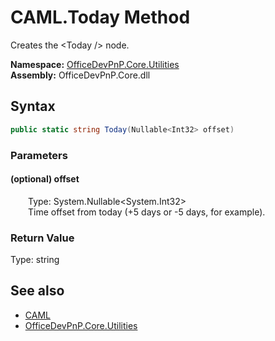 # CAML.Today Method  
 Creates the &lt;Today /&gt; node.   

**Namespace:** [OfficeDevPnP.Core.Utilities](OfficeDevPnP.Core.Utilities.md)  
**Assembly:** OfficeDevPnP.Core.dll  
## Syntax
```C#
public static string Today(Nullable<Int32> offset)
```
### Parameters
#### (optional) offset  
&emsp;&emsp;Type: System.Nullable&lt;System.Int32&gt;  
&emsp;&emsp;Time offset from today (+5 days or -5 days, for example).  

  

### Return Value
Type: string  
  


## See also
- [CAML](OfficeDevPnP.Core.Utilities.CAML.md) 
- [OfficeDevPnP.Core.Utilities](OfficeDevPnP.Core.Utilities.md) 
